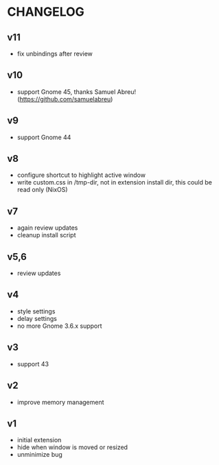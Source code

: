 # CHANGELOG


## v11
- fix unbindings after review

## v10
- support Gnome 45, thanks Samuel Abreu! (https://github.com/samuelabreu)

## v9
- support Gnome 44

## v8
- configure shortcut to highlight active window
- write custom.css in /tmp-dir, not in extension install dir, this could be
  read only (NixOS)

## v7
- again review updates
- cleanup install script

## v5,6
- review updates

## v4
- style settings
- delay settings
- no more Gnome 3.6.x support

## v3
- support 43

## v2
- improve memory management

## v1

- initial extension
- hide when window is moved or resized
- unminimize bug
